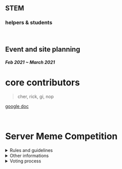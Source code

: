 ## STEM
### helpers & students

<br>

## Event and site planning
##### Feb 2021 ~ March 2021

# core contributors

> cher, rick, gi, nop

[google doc](https://docs.google.com/document/d/1lI9fwQ9Oyri13mlixdkxOJvF9E9WhNexFMYXe06ukG4/edit#)

<br>

# Server Meme Competition


<details><summary>Rules and guidelines</summary>

* Only 2 meme submissions are allowed. If you upload more, only the last 2 memes will be considered.

* NSFW memes are strictly prohibited and it is preferred that you avoid inflammatory, political or controversial meme templates.

* Memes submitted after the deadline or through other means than stem.help/memes will not be considered. 

* Do not server or DM advertise your memes to be voted for. Doing so will result in an elimination from the competition. 

* No plagiarism is allowed. Only original content will be considered in the voting process. 

* Late votes are not accepted.

* Doing vote fraud fraud by voting for yourself or someone else with an alternate account is prohibited and will lead to elimination. 

* Have fun!
</details>
<details><summary>Other informations</summary>

* The person with the most votes on their meme will win!

* The first 5 winners will be congratulated and mentioned in #announcements.

* The winner will receive an “Events Winner” role for a period of X days that will enable him to change their role colour (usually a booster or Top Helper privilege).

</details>

<details><summary>Voting process</summary>


* Make a channel with all the memes posted that will allow users to vote once with the STEM bot. 

* Mention @Games and Events. 

</details>

